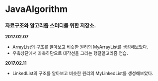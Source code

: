 # JavaAlgorithm
### 자료구조와 알고리즘 스터디를 위한 저장소.


**2017.02.07**
- ArrayList의 구조를 알아보고 비슷한 원리의 MyArrayList를 생성해보았다.
- 우측상단에서 좌측하단으로 대각선을 그리는 행렬알고리즘 연습.


**2017.02.11**
- LinkedList의 구조를 알아보고 비슷한 원리의 MyLinkedList를 생성해보았다.

